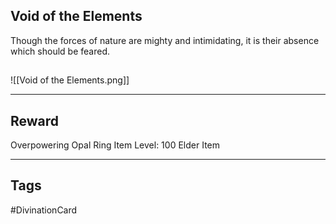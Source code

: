 ## Void of the Elements
Though the forces of nature are mighty and intimidating, it is their absence which should be feared.
## 
![[Void of the Elements.png]]

---
## Reward
Overpowering Opal Ring
Item Level: 100
Elder Item

---
## Tags
#DivinationCard